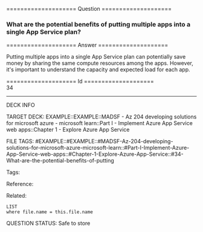 ==================== Question ====================  

### What are the potential benefits of putting multiple apps into a single App Service plan?  

==================== Answer ====================  

Putting multiple apps into a single App Service plan can potentially save money by sharing the same compute resources among the apps. However, it's important to understand the capacity and expected load for each app.

==================== Id ====================  
34

---

DECK INFO

TARGET DECK: EXAMPLE::EXAMPLE::MADSF - Az 204 developing solutions for microsoft azure - microsoft learn::Part I - Implement Azure App Service web apps::Chapter 1 - Explore Azure App Service

FILE TAGS: #EXAMPLE::#EXAMPLE::#MADSF-Az-204-developing-solutions-for-microsoft-azure-microsoft-learn::#Part-I-Implement-Azure-App-Service-web-apps::#Chapter-1-Explore-Azure-App-Service::#34-What-are-the-potential-benefits-of-putting

Tags:

Reference:

Related:

```dataview
LIST
where file.name = this.file.name
```
QUESTION STATUS: Safe to store
